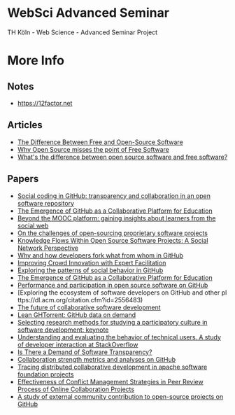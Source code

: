 # WebSci Advanced Seminar
TH Köln - Web Science - Advanced Seminar Project

# More Info
## Notes
* https://12factor.net

## Articles
* [ The Difference Between Free and Open-Source Software](https://www.digitalocean.com/community/tutorials/Free-vs-Open-Source-Software)
* [Why Open Source misses the point of Free Software](https://www.gnu.org/philosophy/open-source-misses-the-point.en.html)
* [What's the difference between open source software and free software?](https://opensource.com/article/17/11/open-source-or-free-software)

## Papers
* [Social coding in GitHub: transparency and collaboration in an open software repository](https://dl.acm.org/citation.cfm?id=2145396)
* [The Emergence of GitHub as a Collaborative Platform for Education](https://dl.acm.org/citation.cfm?id=2675284)
* [Beyond the MOOC platform: gaining insights about learners from the social web](https://dl.acm.org/citation.cfm?id=2908145)
* [On the challenges of open-sourcing proprietary software projects](https://link.springer.com/article/10.1007/s10664-018-9609-6)
* [Knowledge Flows Within Open Source Software Projects: A Social Network Perspective](https://link.springer.com/chapter/10.1007/978-981-10-1627-1_19)
* [Why and how developers fork what from whom in GitHub](https://link.springer.com/article/10.1007/s10664-016-9436-6)
* [Improving Crowd Innovation with Expert Facilitation](https://dl.acm.org/citation.cfm?id=2820023)
* [Exploring the patterns of social behavior in GitHub](https://dl.acm.org/citation.cfm?id=2666571)
* [The Emergence of GitHub as a Collaborative Platform for Education](https://dl.acm.org/citation.cfm?id=2675284)
* [Performance and participation in open source software on GitHub](https://dl.acm.org/citation.cfm?id=2468382)
* [Exploring the ecosystem of software developers on GitHub and other pl
ttps://dl.acm.org/citation.cfm?id=2556483)
* [The future of collaborative software development](https://dl.acm.org/citation.cfm?id=2141522)
* [Lean GHTorrent: GitHub data on demand](https://dl.acm.org/citation.cfm?id=2597126)
* [Selecting research methods for studying a participatory culture in software development: keynote](https://dl.acm.org/citation.cfm?id=2747957)
* [Understanding and evaluating the behavior of technical users. A study of developer interaction at StackOverflow](https://dl.acm.org/citation.cfm?id=3057621)
* [Is There a Demand of Software Transparency?](https://dl.acm.org/citation.cfm?id=3131155)
* [Collaboration strength metrics and analyses on GitHub](https://dl.acm.org/citation.cfm?id=3106480)
* [Tracing distributed collaborative development in apache software foundation projects](https://dl.acm.org/citation.cfm?id=3128831)
* [Effectiveness of Conflict Management Strategies in Peer Review Process of Online Collaboration Projects](https://dl.acm.org/citation.cfm?id=2819950)
* [A study of external community contribution to open-source projects on GitHub](https://dl.acm.org/citation.cfm?id=2597113)
